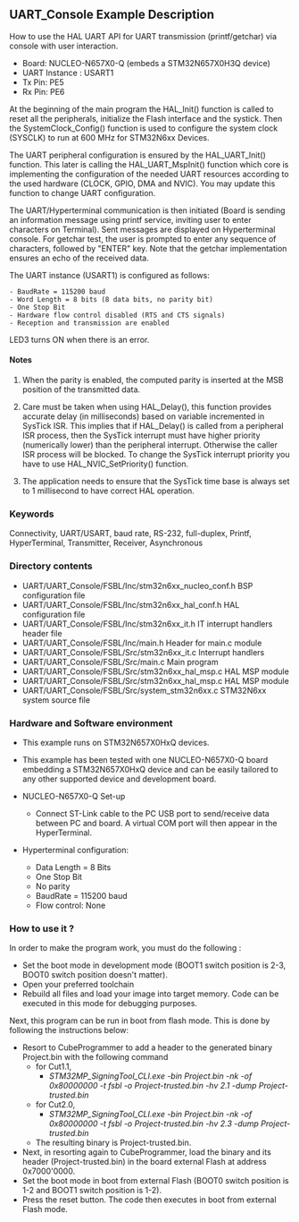 ## <b>UART_Console Example Description</b>

How to use the HAL UART API for UART transmission (printf/getchar) via console with user interaction.

   - Board: NUCLEO-N657X0-Q (embeds a STM32N657X0H3Q device)
   - UART Instance : USART1
   - Tx Pin: PE5
   - Rx Pin: PE6

At the beginning of the main program the HAL_Init() function is called to reset
all the peripherals, initialize the Flash interface and the systick.
Then the SystemClock_Config() function is used to configure the system
clock (SYSCLK) to run at 600 MHz for STM32N6xx Devices.

The UART peripheral configuration is ensured by the HAL_UART_Init() function.
This later is calling the HAL_UART_MspInit() function which core is implementing
the configuration of the needed UART resources according to the used hardware (CLOCK,
GPIO, DMA and NVIC). You may update this function to change UART configuration.

The UART/Hyperterminal communication is then initiated (Board is sending an information message using printf service,
inviting user to enter characters on Terminal). Sent messages are displayed on Hyperterminal console.
For getchar test, the user is prompted to enter any sequence of characters, followed by "ENTER" key.
Note that the getchar implementation ensures an echo of the received data.

The UART instance (USART1) is configured as follows:

    - BaudRate = 115200 baud
    - Word Length = 8 bits (8 data bits, no parity bit)
    - One Stop Bit
    - Hardware flow control disabled (RTS and CTS signals)
    - Reception and transmission are enabled

LED3 turns ON when there is an error.

#### <b>Notes</b>

1. When the parity is enabled, the computed parity is inserted at the MSB position of the transmitted data.

2. Care must be taken when using HAL_Delay(), this function provides accurate delay (in milliseconds)
   based on variable incremented in SysTick ISR. This implies that if HAL_Delay() is called from
   a peripheral ISR process, then the SysTick interrupt must have higher priority (numerically lower)
   than the peripheral interrupt. Otherwise the caller ISR process will be blocked.
   To change the SysTick interrupt priority you have to use HAL_NVIC_SetPriority() function.

3. The application needs to ensure that the SysTick time base is always set to 1 millisecond
   to have correct HAL operation.

### <b>Keywords</b>

Connectivity, UART/USART, baud rate, RS-232, full-duplex, Printf, HyperTerminal, Transmitter, Receiver, Asynchronous

### <b>Directory contents</b>

  - UART/UART_Console/FSBL/Inc/stm32n6xx_nucleo_conf.h BSP configuration file
  - UART/UART_Console/FSBL/Inc/stm32n6xx_hal_conf.h    HAL configuration file
  - UART/UART_Console/FSBL/Inc/stm32n6xx_it.h          IT interrupt handlers header file
  - UART/UART_Console/FSBL/Inc/main.h                  Header for main.c module
  - UART/UART_Console/FSBL/Src/stm32n6xx_it.c          Interrupt handlers
  - UART/UART_Console/FSBL/Src/main.c                  Main program
  - UART/UART_Console/FSBL/Src/stm32n6xx_hal_msp.c     HAL MSP module
  - UART/UART_Console/FSBL/Src/stm32n6xx_hal_msp.c     HAL MSP module
  - UART/UART_Console/FSBL/Src/system_stm32n6xx.c      STM32N6xx system source file


### <b>Hardware and Software environment</b>

  - This example runs on STM32N657X0HxQ devices.
  - This example has been tested with one NUCLEO-N657X0-Q board embedding
    a STM32N657X0HxQ device and can be easily tailored to any other supported device
    and development board.

  - NUCLEO-N657X0-Q Set-up
     - Connect ST-Link cable to the PC USB port to send/receive data between PC and board.
       A virtual COM port will then appear in the HyperTerminal.

  - Hyperterminal configuration:
    - Data Length = 8 Bits
    - One Stop Bit
    - No parity
    - BaudRate = 115200 baud
    - Flow control: None

### <b>How to use it ?</b>

In order to make the program work, you must do the following :
 - Set the boot mode in development mode (BOOT1 switch position is 2-3, BOOT0 switch position doesn't matter).
 - Open your preferred toolchain
 - Rebuild all files and load your image into target memory. Code can be executed in this mode for debugging purposes.

 Next, this program can be run in boot from flash mode. This is done by following the instructions below:

 - Resort to CubeProgrammer to add a header to the generated binary Project.bin with the following command
   - for Cut1.1,
     - *STM32MP_SigningTool_CLI.exe -bin Project.bin -nk -of 0x80000000 -t fsbl -o Project-trusted.bin -hv 2.1 -dump Project-trusted.bin*
   - for Cut2.0, 
      - *STM32MP_SigningTool_CLI.exe -bin Project.bin -nk -of 0x80000000 -t fsbl -o Project-trusted.bin -hv 2.3 -dump Project-trusted.bin*
   - The resulting binary is Project-trusted.bin.
 - Next, in resorting again to CubeProgrammer, load the binary and its header (Project-trusted.bin) in the board external Flash at address 0x7000'0000.
 - Set the boot mode in boot from external Flash (BOOT0 switch position is 1-2 and BOOT1 switch position is 1-2).
 - Press the reset button. The code then executes in boot from external Flash mode.

